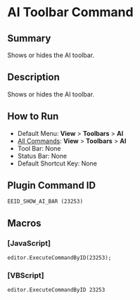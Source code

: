 # AI Toolbar Command

## Summary

Shows or hides the AI toolbar.

## Description

Shows or hides the AI toolbar.

## How to Run

- Default Menu: **View** \> **Toolbars** \> **AI**
- [All Commands](../tools/all_commands): **View** \> **Toolbars** \> **AI**
- Tool Bar: None
- Status Bar: None
- Default Shortcut Key: None

## Plugin Command ID

```
EEID_SHOW_AI_BAR (23253)
```

## Macros

### \[JavaScript\]

```
editor.ExecuteCommandByID(23253);
```

### \[VBScript\]

```
editor.ExecuteCommandByID 23253
```